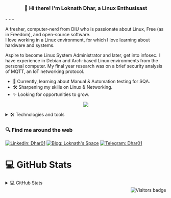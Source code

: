 <h3 align="center">👋 Hi there! I'm Loknath Dhar, a Linux Enthusisast</h3>
- - -

A fresher, computer-nerd from DIU who is passionate about Linux, Free (as in Freedom), and open-source software.<br> 
I love working in a Linux environment, for which I love learning about hardware and systems.


Aspire to become Linux System Administrator and later, get into infosec. I have experience in Debian and Arch-based Linux environments from the personal computer. My final year research was on a brief security analysis of MQTT, an IoT networking protocol.

- 🌱 Currently, learning about Manual & Automation testing for SQA.<br>
- 🛠 Sharpening my skills on Linux & Networking.<br>
- ✨ Looking for opportunities to grow.

<p align="center">
  <img src="https://quotes-github-readme.vercel.app/api?type=vertical&theme=dark"/>
</p>


<details>
  
  <summary> 🛠 Technologies and tools </summary>
  
### Programming Languages
    
  ![Python](https://img.shields.io/badge/-Python-3776AB?logo=Python&logoColor=white&style=flat)
  ![Java](https://img.shields.io/badge/-Java-007396?logo=Java&logoColor=red&style=flat)
  ![C++](https://img.shields.io/badge/-C++-00599C?logo=cplusplus&logoColor=white&style=flat)
  ![Bash](https://img.shields.io/badge/-Bash-4EAA25?logo=GNU-Bash&logoColor=white&style=flat)
  ![Markdown](https://img.shields.io/badge/-Markdown-000000?logo=Markdown&logoColor=white&style=flat)
 
  
### Operating Systems
 
  ![Linux](https://img.shields.io/badge/-Linux-FCC624?logo=Linux&logoColor=white&style=flat) 
  ![Kali Linux](https://img.shields.io/badge/-Kali%20Linux-557C94?logo=Kali-Linux&logoColor=white&style=flat)
  ![Manjaro](https://img.shields.io/badge/-Manjaro-35BF5C?logo=Manjaro&logoColor=white&style=flat)
 
### Version Control
  
  ![Git](https://img.shields.io/badge/-Git-F05032?style=flat&logo=git&logoColor=white)
  ![GitHub](https://img.shields.io/badge/-GitHub-181717?logo=GitHub&logoColor=red&style=flat)
  
### Database Management
  
  ![SQLite](https://img.shields.io/badge/-SQLite-003B57?logo=SQLite&logoColor=white&style=plastic)
  ![MySQL](https://img.shields.io/badge/-MySQL-4479A1?logo=MySQL&logoColor=white&style=plastic)
  

### Utilities 

  ![VSCode](https://img.shields.io/badge/-VSCode-007ACC?style=flat&logo=visual-studio-code&logoColor=white)
  ![NeoVim](https://img.shields.io/badge/-NeoVim-57A143?logo=NeoVim&logoColor=white&style=flat)
  ![Nano](https://img.shields.io/badge/-Nano-4A90E2?logo=Nano&logoColor=white&style=flat)


  
</details>


### 🔍 Find me around the web

[![Linkedin: Dhar01](https://img.shields.io/badge/-Dhar01-0e76a8?style=flat-square&logo=Linkedin&logoColor=white&link=https://www.linkedin.com/in/dhar01/)](https://www.linkedin.com/in/dhar01/)
[![Blog: Loknath's Space](https://img.shields.io/badge/-Lokanth's%20Space-grey?style=social&logo=Blogger&logoColor=orange&link=https://dhar01.github.io)](https://dhar01.github.io)
[![Telegram: Dhar01](https://img.shields.io/badge/-Dhar01-0088cc?style=social&logo=Telegram&logoColor=white&link=https://t.me/Dhar01)](https://t.me/Dhar01)

# 💻 GitHub Stats 

<details>
  <summary> 💻 GitHub Stats </summary>
  <br/>

[![Top Langs](https://github-readme-stats.vercel.app/api/top-langs/?username=dhar01&layout=compact&theme=dark)](https://github.com/anuraghazra/github-readme-stats)
[![Anurag's GitHub stats](https://github-readme-stats.vercel.app/api?username=dhar01&theme=merko&show_icons=true)](https://github.com/anuraghazra/github-readme-stats)
  
</details>


<a href="https://badges.pufler.dev">
    <img align="right" src="https://badges.pufler.dev/visits/Dhar01/Dhar01?color=yellow" alt="Visitors badge" />
 </a>





<!--
**Dhar01/Dhar01** is a ✨ _special_ ✨ repository because its `README.md` (this file) appears on your GitHub profile.

Here are some ideas to get you started:

- 🔭 I’m currently working on ...
- 🌱 I’m currently learning ...
- 👯 I’m looking to collaborate on ...
- 🤔 I’m looking for help with ...
- 💬 Ask me about ...
- 📫 How to reach me: ...
- 😄 Pronouns: ...
- ⚡ Fun fact: ...
-->

